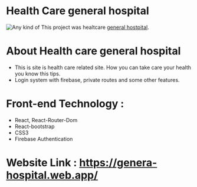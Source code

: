 # Health Care general hospital
![Any kind of ](https://i.ibb.co/BcnWrkx/healthcare.png)
This project was healtcare [general hostpital](https://genera-hospital.web.app/).

# About Health care general hospital
* This is site is health care related site. How you can take care your health you know this tips.
* Login system with firebase, private routes and some other features.

# Front-end Technology :
* React, React-Router-Dom
* React-bootstrap
* CSS3
* Firebase Authentication

# Website Link : https://genera-hospital.web.app/

